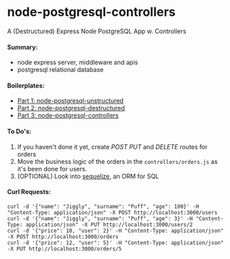 # node-postgresql-controllers

A (Destructured) Express Node PostgreSQL App w. Controllers

#### Summary:

- node express server, middleware and apis
- postgresql relational database

#### Boilerplates:

- [Part 1: node-postgresql-unstructured](https://github.com/dirkbosman/node-postgresql-unstructured)
- [Part 2: node-postgresql-destructured](https://github.com/dirkbosman/node-postgresql-destructured)
- [Part 3: node-postgresql-controllers](https://github.com/dirkbosman/node-postgresql-controllers)

#### To Do's:

1. If you haven't done it yet, create _POST_ _PUT_ and _DELETE_ routes for orders
2. Move the business logic of the orders in the `controllers/orders.js` as it's been done for users.
3. (OPTIONAL) Look into [sequelize](https://sequelize.org/master/), an ORM for SQL

#### Curl Requests:

```
curl -d '{"name": "Jiggly", "surname": "Puff", "age": 100}' -H "Content-Type: application/json" -X POST http://localhost:3000/users
curl -d '{"name": "Jiggly", "surname": "Puff", "age": 3}' -H "Content-Type: application/json" -X PUT http://localhost:3000/users/2
curl -d '{"price": 10, "user": 2}' -H "Content-Type: application/json" -X POST http://localhost:3000/orders
curl -d '{"price": 12, "user": 5}' -H "Content-Type: application/json" -X PUT http://localhost:3000/orders/5
```
